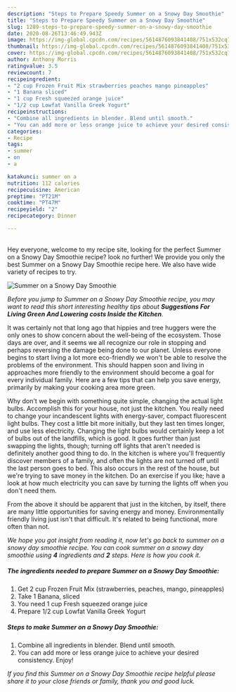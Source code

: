```yaml
---
description: "Steps to Prepare Speedy Summer on a Snowy Day Smoothie"
title: "Steps to Prepare Speedy Summer on a Snowy Day Smoothie"
slug: 1289-steps-to-prepare-speedy-summer-on-a-snowy-day-smoothie
date: 2020-08-26T13:46:49.943Z
image: https://img-global.cpcdn.com/recipes/5614876093841408/751x532cq70/summer-on-a-snowy-day-smoothie-recipe-main-photo.jpg
thumbnail: https://img-global.cpcdn.com/recipes/5614876093841408/751x532cq70/summer-on-a-snowy-day-smoothie-recipe-main-photo.jpg
cover: https://img-global.cpcdn.com/recipes/5614876093841408/751x532cq70/summer-on-a-snowy-day-smoothie-recipe-main-photo.jpg
author: Anthony Morris
ratingvalue: 3.5
reviewcount: 7
recipeingredient:
- "2 cup Frozen Fruit Mix strawberries peaches mango pineapples"
- "1 Banana sliced"
- "1 cup Fresh squeezed orange juice"
- "1/2 cup Lowfat Vanilla Greek Yogurt"
recipeinstructions:
- "Combine all ingredients in blender. Blend until smooth."
- "You can add more or less orange juice to achieve your desired consistency. Enjoy!"
categories:
- Recipe
tags:
- summer
- on
- a

katakunci: summer on a 
nutrition: 112 calories
recipecuisine: American
preptime: "PT21M"
cooktime: "PT47M"
recipeyield: "2"
recipecategory: Dinner

---
```

<br>
Hey everyone, welcome to my recipe site, looking for the perfect Summer on a Snowy Day Smoothie recipe? look no further! We provide you only the best Summer on a Snowy Day Smoothie recipe here. We also have wide variety of recipes to try.
<br>


![Summer on a Snowy Day Smoothie](https://img-global.cpcdn.com/recipes/5614876093841408/751x532cq70/summer-on-a-snowy-day-smoothie-recipe-main-photo.jpg)

<i>Before you jump to Summer on a Snowy Day Smoothie recipe, you may want to read this short interesting healthy tips about 
<strong>Suggestions For Living Green And Lowering costs Inside the Kitchen</strong>.</i>
</br>

It was certainly not that long ago that hippies and tree huggers were the only ones to show concern about the well-being of the ecosystem. Those days are over, and it seems we all recognize our role in stopping and perhaps reversing the damage being done to our planet. Unless everyone begins to start living a lot more eco-friendly we won't be able to resolve the problems of the environment. This should happen soon and living in approaches more friendly to the environment should become a goal for every individual family. Here are a few tips that can help you save energy, primarily by making your cooking area more green.

Why don't we begin with something quite simple, changing the actual light bulbs. Accomplish this for your house, not just the kitchen. You really need to change your incandescent lights with energy-saver, compact fluorescent light bulbs. They cost a little bit more initially, but they last ten times longer, and use less electricity. Changing the light bulbs would certainly keep a lot of bulbs out of the landfills, which is good. It goes further than just swapping the lights, though; turning off lights that aren't needed is definitely another good thing to do. In the kitchen is where you'll frequently discover members of a family, and often the lights are not turned off until the last person goes to bed. This also occurs in the rest of the house, but we're trying to save money in the kitchen. Do an exercise if you like; have a look at how much electricity you can save by turning the lights off when you don't need them.

From the above it should be apparent that just in the kitchen, by itself, there are many little opportunities for saving energy and money. Environmentally friendly living just isn't that difficult. It's related to being functional, more often than not.


<i>We hope you got insight from reading it, now let's go back to summer on a snowy day smoothie recipe. You can cook summer on a snowy day smoothie using <strong>4</strong> ingredients and <strong>2</strong> steps. Here is how you cook it.
</i>

##### The ingredients needed to prepare Summer on a Snowy Day Smoothie:

1. Get 2 cup Frozen Fruit Mix (strawberries, peaches, mango, pineapples)
1. Take 1 Banana, sliced
1. You need 1 cup Fresh squeezed orange juice
1. Prepare 1/2 cup Lowfat Vanilla Greek Yogurt


##### Steps to make Summer on a Snowy Day Smoothie:

1. Combine all ingredients in blender. Blend until smooth.
1. You can add more or less orange juice to achieve your desired consistency. Enjoy!


<i>If you find this Summer on a Snowy Day Smoothie recipe helpful please share it to your close friends or family, thank you and good luck.</i>
